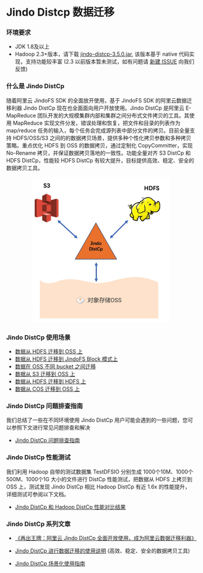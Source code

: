 # Jindo Distcp 数据迁移

### 环境要求
* JDK 1.8及以上
* Hadoop 2.3+版本，请下载 [jindo-distcp-3.5.0.jar](/docs/jindofs_sdk_download.md), 该版本基于 native 代码实现，支持功能较丰富
(2.3 以前版本暂未测试，如有问题请 [新建 ISSUE](https://github.com/aliyun/alibabacloud-jindo-sdk/issues/new) 向我们反馈)

### 什么是 Jindo DistCp
随着阿里云 JindoFS SDK 的全面放开使用，基于 JindoFS SDK 的阿里云数据迁移利器 Jindo DistCp 现在也全面面向用户开放使用。Jindo DistCp 是阿里云 E-MapReduce 团队开发的大规模集群内部和集群之间分布式文件拷贝的工具。其使用 MapReduce 实现文件分发，错误处理和恢复，把文件和目录的列表作为 map/reduce 任务的输入，每个任务会完成源列表中部分文件的拷贝。目前全量支持 HDFS/OSS/S3 之间的的数据拷贝场景，提供多种个性化拷贝参数和多种拷贝策略。重点优化 HDFS 到 OSS 的数据拷贝，通过定制化 CopyCommitter，实现 No-Rename 拷贝，并保证数据拷贝落地的一致性。功能全量对齐 S3 DistCp 和 HDFS DistCp，性能较 HDFS DistCp 有较大提升，目标提供高效、稳定、安全的数据拷贝工具。
<div align=center>
<img src="../../pic/distcp.png#pic_center" width = "370" height = "390" />
</div>

### Jindo DistCp 使用场景

* [数据从 HDFS 迁移到 OSS 上](jindo_distcp_hdfsToOss_pre.md)
* [数据从 HDFS 迁移到 JindoFS Block 模式上](jindo_distcp_hdfsToJfsblock_pre.md)
* [数据在 OSS 不同 bucket 之间迁移](jindo_distcp_ossToOss_pre.md)
* [数据从 S3 迁移到 OSS 上](jindo_distcp_s3ToOss_pre.md)
* [数据从 HDFS 迁移到 HDFS 上](jindo_distcp_hdfsTohdfs_pre.md)
* [数据从 COS 迁移到 OSS 上](jindo_distcp_cosToOss_pre.md)

### Jindo DistCp 问题排查指南
我们总结了一些在不同环境使用 Jindo DistCp 用户可能会遇到的一些问题，您可以参照下文进行常见问题排查和解决
* [Jindo DistCp 问题排查指南](jindo_distcp_QA_pre.md)

### Jindo DistCp 性能测试
我们利用 Hadoop 自带的测试数据集 TestDFSIO 分别生成 1000个10M、1000个500M、1000个1G 大小的文件进行 DistCp 性能测试，把数据从 HDFS 上拷贝到 OSS 上，测试发现 Jindo DistCp 相比 Hadoop DistCp 有近 1.6x 的性能提升，详细测试可参阅以下文档。
* [Jindo DistCp 和 Hadoop DistCp 性能对比结果](jindo_distcp_vs_hadoop_distcp.md)

### Jindo DistCp 系列文章
* [《再出王牌：阿里云 Jindo DistCp 全面开放使用，成为阿里云数据迁移利器》](https://developer.aliyun.com/article/767803)

* [Jindo DistCp 进行数据迁移的使用说明](jindo_distcp_how_to.md) (高效、稳定、安全的数据拷贝工具)

* [Jindo DistCp 场景化使用指南](jindo_distcp_scenario_guidance.md)
